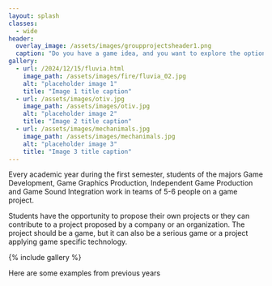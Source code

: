 ```yaml
---
layout: splash
classes:
  - wide
header:
  overlay_image: /assets/images/groupprojectsheader1.png
  caption: "Do you have a game idea, and you want to explore the options of working with our students?"
gallery:
  - url: /2024/12/15/fluvia.html
    image_path: /assets/images/fire/fluvia_02.jpg
    alt: "placeholder image 1"
    title: "Image 1 title caption"
  - url: /assets/images/otiv.jpg
    image_path: /assets/images/otiv.jpg
    alt: "placeholder image 2"
    title: "Image 2 title caption"
  - url: /assets/images/mechanimals.jpg
    image_path: /assets/images/mechanimals.jpg
    alt: "placeholder image 3"
    title: "Image 3 title caption"
---
```


Every academic year during the first semester, students of the majors Game Development, Game Graphics Production, Independent Game Production and Game Sound Integration work in teams of 5-6 people on a game project.

Students have the opportunity to propose their own projects or they can contribute to a project proposed by a company or an organization. The project should be a game, but it can also be a serious game or a project applying game specific technology.

{% include gallery %}

Here are some examples from previous years






